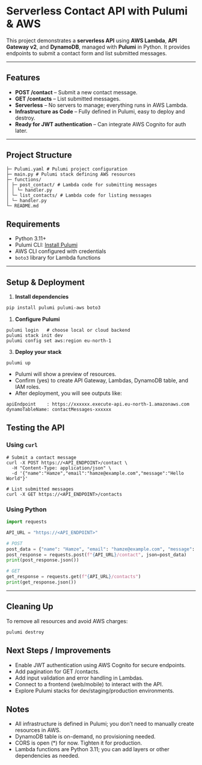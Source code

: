 # Serverless Contact API with Pulumi & AWS

This project demonstrates a **serverless API** using **AWS Lambda**, **API Gateway v2**, and **DynamoDB**, managed with **Pulumi** in Python. It provides endpoints to submit a contact form and list submitted messages.

---

## Features

- **POST /contact** – Submit a new contact message.
- **GET /contacts** – List submitted messages.
- **Serverless** – No servers to manage; everything runs in AWS Lambda.
- **Infrastructure as Code** – Fully defined in Pulumi, easy to deploy and destroy.
- **Ready for JWT authentication** – Can integrate AWS Cognito for auth later.

---

## Project Structure

```project-root/
├─ Pulumi.yaml # Pulumi project configuration
├─ main.py # Pulumi stack defining AWS resources
├─ functions/
│ ├─ post_contact/ # Lambda code for submitting messages
│ │ └─ handler.py
│ └─ list_contacts/ # Lambda code for listing messages
│ └─ handler.py
└─ README.md
```


## Requirements

- Python 3.11+
- Pulumi CLI: [Install Pulumi](https://www.pulumi.com/docs/get-started/install/)
- AWS CLI configured with credentials
- `boto3` library for Lambda functions

---

## Setup & Deployment

1. **Install dependencies**

```bash
pip install pulumi pulumi-aws boto3
```
1. **Configure Pulumi**

```
pulumi login   # choose local or cloud backend
pulumi stack init dev
pulumi config set aws:region eu-north-1
```
3. **Deploy your stack**

```
pulumi up
```
- Pulumi will show a preview of resources.
- Confirm (yes) to create API Gateway, Lambdas, DynamoDB table, and IAM roles.
- After deployment, you will see outputs like:

```
apiEndpoint    : https://xxxxxx.execute-api.eu-north-1.amazonaws.com
dynamoTableName: contactMessages-xxxxxx
```
## Testing the API
### Using `curl`
```
# Submit a contact message
curl -X POST https://<API_ENDPOINT>/contact \
  -H "Content-Type: application/json" \
  -d '{"name":"Hamze","email":"hamze@example.com","message":"Hello World"}'

# List submitted messages
curl -X GET https://<API_ENDPOINT>/contacts
```
### Using Python
```python
import requests

API_URL = "https://<API_ENDPOINT>"

# POST
post_data = {"name": "Hamze", "email": "hamze@example.com", "message": "Hello World"}
post_response = requests.post(f"{API_URL}/contact", json=post_data)
print(post_response.json())

# GET
get_response = requests.get(f"{API_URL}/contacts")
print(get_response.json())
```
---
## Cleaning Up
To remove all resources and avoid AWS charges:
```
pulumi destroy
```

## Next Steps / Improvements
- Enable JWT authentication using AWS Cognito for secure endpoints.
- Add pagination for GET /contacts.
- Add input validation and error handling in Lambdas.
- Connect to a frontend (web/mobile) to interact with the API.
- Explore Pulumi stacks for dev/staging/production environments.

## Notes
- All infrastructure is defined in Pulumi; you don’t need to manually create resources in AWS.
- DynamoDB table is on-demand, no provisioning needed.
- CORS is open (*) for now. Tighten it for production.
- Lambda functions are Python 3.11; you can add layers or other dependencies as needed.
